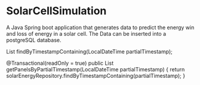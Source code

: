 # SolarCellSimulation
A Java Spring boot application that generates data to predict the energy win and loss of energy in a solar cell. The Data can be inserted into a postgreSQL database.

List<SolarEnergyEntity> findByTimestampContaining(LocalDateTime partialTimestamp);

@Transactional(readOnly = true)
    public List<SolarEnergyEntity> getPanelsByPartialTimestamp(LocalDateTime partialTimestamp) {
        return solarEnergyRepository.findByTimestampContaining(partialTimestamp);
    }
